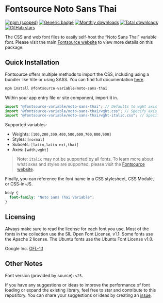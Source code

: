 # Fontsource Noto Sans Thai

[![npm (scoped)](https://img.shields.io/npm/v/@fontsource-variable/noto-sans-thai?color=brightgreen)](https://www.npmjs.com/package/@fontsource-variable/noto-sans-thai) [![Generic badge](https://img.shields.io/badge/fontsource-passing-brightgreen)](https://github.com/fontsource/fontsource) [![Monthly downloads](https://badgen.net/npm/dm/@fontsource-variable/noto-sans-thai)](https://github.com/fontsource/fontsource) [![Total downloads](https://badgen.net/npm/dt/@fontsource-variable/noto-sans-thai)](https://github.com/fontsource/fontsource) [![GitHub stars](https://img.shields.io/github/stars/fontsource/fontsource.svg?style=social&label=Star)](https://github.com/fontsource/fontsource/stargazers)

The CSS and web font files to easily self-host the “Noto Sans Thai” variable font. Please visit the main [Fontsource website](https://fontsource.org/fonts/noto-sans-thai) to view more details on this package.

## Quick Installation

Fontsource offers multiple methods to import the CSS, including using a bundler like Vite or using SASS. You can find full documentation [here](https://fontsource.org/docs/getting-started/introduction).

```javascript
npm install @fontsource-variable/noto-sans-thai
```

Within your app entry file or site component, import it in.

```javascript
import "@fontsource-variable/noto-sans-thai"; // Defaults to wght axis
import "@fontsource-variable/noto-sans-thai/wght.css"; // Specify axis
import "@fontsource-variable/noto-sans-thai/wght-italic.css"; // Specify axis and style
```

Supported variables:
- Weights: `[100,200,300,400,500,600,700,800,900]`
- Styles: `[normal]`
- Subsets: `[latin,latin-ext,thai]`
- Axes: `[wdth,wght]`

> Note: `italic` may not be supported by all fonts. To learn more about what axes and styles are supported, please visit the [Fontsource website](https://fontsource.org/fonts/noto-sans-thai).

Finally, you can reference the font name in a CSS stylesheet, CSS Module, or CSS-in-JS.

```css
body {
  font-family: "Noto Sans Thai Variable";
}
```

## Licensing
Always make sure to read the license for each font you use. Most of the fonts in the collection use the SIL Open Font License, v1.1. Some fonts use the Apache 2 license. The Ubuntu fonts use the Ubuntu Font License v1.0.

Google Inc.
[OFL-1.1](http://scripts.sil.org/OFL)

## Other Notes
Font version (provided by source): `v25`.

If you have any suggestions or ideas to improve the performance of font loading or expand the existing library, feel free to star and contribute to this repository. You can share your suggestions or ideas by creating an [issue](https://github.com/fontsource/fontsource/issues).